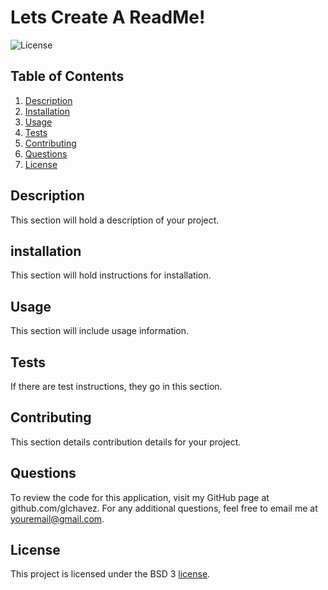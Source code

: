 # Lets Create A ReadMe!
  ![License](https://img.shields.io/badge/License-BSD%203--Clause-blue.svg)

  ## Table of Contents
  1. [Description](#description)
  2. [Installation](#installation)
  3. [Usage](#usage)
  4. [Tests](#tests)
  5. [Contributing](#contributing)
  6. [Questions](#questions)
  7. [License](#license)


  ## Description
  This section will hold a description of your project.


  ## installation
  This section will hold instructions for installation.


  ## Usage
  This section will include usage information.


  ## Tests
  If there are test instructions, they go in this section.


  ## Contributing
  This section details contribution details for your project.


  ## Questions
  To review the code for this application, visit my GitHub page at github.com/glchavez. For any additional questions, feel free to email me at youremail@gmail.com.


  ## License
  This project is licensed under the BSD 3 [license](https://opensource.org/licenses/BSD-3-Clause).